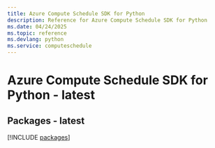 ```yaml
---
title: Azure Compute Schedule SDK for Python
description: Reference for Azure Compute Schedule SDK for Python
ms.date: 04/24/2025
ms.topic: reference
ms.devlang: python
ms.service: computeschedule
---
```

# Azure Compute Schedule SDK for Python - latest
## Packages - latest
[!INCLUDE [packages](compute-schedule-index.md)]